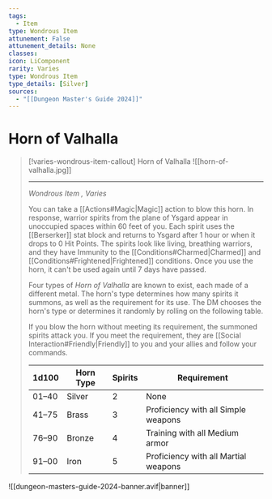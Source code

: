 ```yaml
---
tags:
  - Item
type: Wondrous Item
attunement: False
attunement_details: None
classes:
icon: LiComponent
rarity: Varies
type: Wondrous Item
type_details: [Silver]
sources: 
  - "[[Dungeon Master's Guide 2024]]"
---
```

# Horn of Valhalla
>[!varies-wondrous-item-callout] Horn of Valhalla
>![[horn-of-valhalla.jpg]]
>
>- - -
>_Wondrous Item , Varies_
>
>You can take a [[Actions#Magic\|Magic]] action to blow this horn. In response, warrior spirits from the plane of Ysgard appear in unoccupied spaces within 60 feet of you. Each spirit uses the [[Berserker]] stat block and returns to Ysgard after 1 hour or when it drops to 0 Hit Points. The spirits look like living, breathing warriors, and they have Immunity to the [[Conditions#Charmed\|Charmed]] and [[Conditions#Frightened\|Frightened]] conditions. Once you use the horn, it can't be used again until 7 days have passed.
>
>Four types of _Horn of Valhalla_ are known to exist, each made of a different metal. The horn's type determines how many spirits it summons, as well as the requirement for its use. The DM chooses the horn's type or determines it randomly by rolling on the following table.
>
>If you blow the horn without meeting its requirement, the summoned spirits attack you. If you meet the requirement, they are [[Social Interaction#Friendly\|Friendly]] to you and your allies and follow your commands.
>
>|1d100|Horn Type|Spirits|Requirement|
>|---|---|---|---|
>|01–40|Silver|2|None|
>|41–75|Brass|3|Proficiency with all Simple weapons|
>|76–90|Bronze|4|Training with all Medium armor|
>|91–00|Iron|5|Proficiency with all Martial weapons|
>


![[dungeon-masters-guide-2024-banner.avif|banner]]